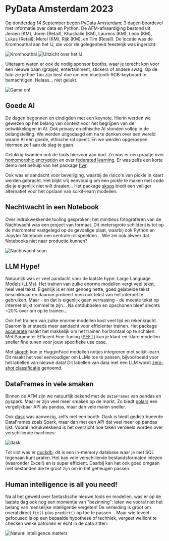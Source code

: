 # PyData Amsterdam 2023

Op donderdag 14 September begon PyData Amsterdam; 3 dagen boordevol met informatie over data en Python. De AFM-afvaardiging bestond uit Jeroen (KM), Joren (Retail), Khushalie (KM), Laurens (KM), Leon (KM), Lukas (Retail), Merel (KM), Rijk (KM), en Tim (Retail). De locatie was de Kromhouthal aan het IJ, die voor de gelegenheid feestelijk was ingericht:

![Kromhouthal](gfx/kromhouthal.jpg)
![Uitzicht over het IJ](gfx/terras.jpg)

Uiteraard waren er ook de nodig sponsor booths, waar je terecht kon voor een nieuwe baan (grapje), entertainment, stickers of andere swag. Op de foto zie je hoe Tim zijn best doe om een bluetooth RGB-keyboard te bemachtigen. Helaas... niet gelukt.

![Game on!](gfx/game_on.jpg)

## Goede AI

De dagen begonnen en eindigden met een keynote. Hierin werden we gewezen op het belang van context voor het begrijpen van de ontwikkelingen in AI. Ook privacy en ethische AI stonden vollop in de belangstelling. We werden uitgedaagd om na te denken over een wereld waarin AI een goede, ethische rol speelt. En we werden opgeroepen hiermee zelf aan de slag te gaan.

Gelukkig kwamen ook de tools hiervoor aan bod. Zo was er een praatje over [homomorphic encryption](https://en.wikipedia.org/wiki/Homomorphic_encryption) en over [federated learning](https://en.wikipedia.org/wiki/Federated_learning). Er was zelfs een korte demo met behulp van het package [flwr](https://flower.dev/docs/framework/how-to-install-flower.html).

Ook was er aandacht voor beveiliging, waarbij de risico's van pickle in kaart werden gebracht. Het blijkt vrij eenvoudig om een pickle te maken met code die je eigenlijk niet wilt draaien... Het package [skops](https://github.com/skops-dev/skops) biedt een veiliger alternatief voor het opslaan van scikit-learn modellen.

## Nachtwacht in een Notebook

Over indrukwekkende tooling gesproken; het minitieus fotograferen van de Nachtwacht was een project van formaat. Dit metersgrote schilderij is tot op de micrometer vastgelegd op de gevoelige plaat, waarbij ook Python en Jupyter Notebook een centrale rol speelden... Wie zei ook alweer dat Notebooks niet naar productie kunnen?

![Nachtwacht scan](gfx/full_size/nachtwacht_notebook.jpg)

## LLM Hype!

Natuurlijk was er veel aandacht voor de laatste hype: Large Language Models (LLMs). Het trainen van zulke enorme modellen vergt veel tekst, heel veel tekst. Eigenlijk is er niet genoeg nette, goed gelabelde tekst beschikbaar en daarom probeert men ook tekst van het internet te gebruiken. Maar - en dat is eigenlijk geen verrassing - de meeste tekst op internet blijkt rommel te zijn... Na ontdubbelen en opschonen bleef slechts ~20% over om op te trainen...

Ook het trainen van zulke enorme modellen kost veel tijd en rekenkracht. Daarom is er steeds meer aandacht voor efficienter trainen. Het package [accelarate](https://pypi.org/project/accelerate/) maakt het makkelijk om het trainen horizontaal op te schalen. Met Parameter Efficient Fine Tuning ([PEFT](https://huggingface.co/docs/peft/index)) kun je klant-en-klare modellen sneller fine tunen voor jouw specifieke use case.

Met [skorch](https://skorch.readthedocs.io/en/stable/) kun je HugginFace modellen netjes integreren met scikit-learn. Dit maakt het veel eenvoudiger om LLMs toe te passen, bijvoorbeeld voor het labellen van nieuwe data! Dit labellen van data met een LLM wordt [zero-shot classificatie](https://skorch.readthedocs.io/en/latest/user/LLM.html#getting-started-with-zero-shot-classification) genoemd.

## DataFrames in vele smaken

Binnen de AFM zijn we natuurlijk bekend met de `DataFrames` van pandas en pyspark. Maar er zijn veel meer smaken op de markt. Zo biedt [polars](https://www.pola.rs/) een vergelijkbaar API als pandas, maar dan vele malen sneller.

Ook [dask](https://www.dask.org/) was aanwezig, zelfs met een booth. Dask is biedt gedistribueerde DataFrames zoals Spark, maar dan met een API dat veel meer op pandas lijkt. Vooral indrukwekkend is het overzicht hoe taken verdeeld worden over verschillende machines:

![dask](gfx/dask_dashboard.png)

Tot slot was er [duckdb](https://duckdb.org/); dit is een in-memory database waar je met SQL tegenaan kunt praten. Het kan vele verschillende bestandsformaten inlezen (waaronder Excel!) en is super efficient. Daarbij kan het ook goed omgaan met bestanden die te groot zijn om in het geheugen passen.

## Human intelligence is all you need!

Na al het geweld over fantastische nieuwe tools en modellen, was er op de laatste dag ook nog een momentje van "bezinning": laten we vooral niet het belang van menselijke intelligentie vergeten! De verleiding is groot om overal direct `fit()` plus `predict()` op toe te passen... Maar wie teveel gefocused is op een bepaalde hypothese of techniek, vergeet wellicht te checken welke patronen er echt in de data zitten:

![Natural intelligence matters](gfx/natural_intelligence.jpg)
